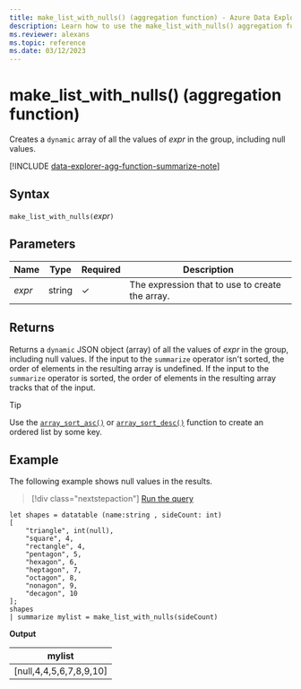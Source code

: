 ```yaml
---
title: make_list_with_nulls() (aggregation function) - Azure Data Explorer
description: Learn how to use the make_list_with_nulls() aggregation function to create a `dynamic` JSON object (array) which includes null values in Azure Data Explorer.
ms.reviewer: alexans
ms.topic: reference
ms.date: 03/12/2023
---
```

# make_list_with_nulls() (aggregation function)

Creates a `dynamic` array of all the values of *expr* in the group, including null values.

[!INCLUDE [data-explorer-agg-function-summarize-note](../../includes/data-explorer-agg-function-summarize-note.md)]

## Syntax

`make_list_with_nulls(`*expr*`)`

## Parameters

| Name | Type | Required | Description |
|--|--|--|--|
| *expr* | string | &check; | The expression that to use to create the array. |

## Returns

Returns a `dynamic` JSON object (array) of all the values of *expr* in the group, including null values.
If the input to the `summarize` operator isn't sorted, the order of elements in the resulting array is undefined.
If the input to the `summarize` operator is sorted, the order of elements in the resulting array tracks that of the input.

> [!TIP]
> Use the [`array_sort_asc()`](./arraysortascfunction.md) or [`array_sort_desc()`](./arraysortdescfunction.md) function to create an ordered list by some key.

## Example

The following example shows null values in the results.

> [!div class="nextstepaction"]
> <a href="https://dataexplorer.azure.com/clusters/help/databases/Samples?query=H4sIAAAAAAAAAz3PywqDMBAF0H2+YnCl4KKFPi1d9TNKkVQHDU0mNhnpg358E4zObIZzZ3M1MvheDujhDK3ksHeNkJM0WHl2ijoowasWL3YkrkARF+IqIEwWYkmdxqyMnNOodVFOkX+O0sVgk8Bhw/PzbAMSy85SoG2iHt9JdosM89M+kW1mOSQhS0mOSVpskqxX4nYSU0nxAz8aI536IpiPVp5DbyMfWMe7finu69jD50vn4g++V3ROJAEAAA==" target="_blank">Run the query</a>

```kusto
let shapes = datatable (name:string , sideCount: int)
[
    "triangle", int(null),
    "square", 4,
    "rectangle", 4,
    "pentagon", 5,
    "hexagon", 6,
    "heptagon", 7,
    "octagon", 8,
    "nonagon", 9,
    "decagon", 10
];
shapes
| summarize mylist = make_list_with_nulls(sideCount)
```

**Output**

| mylist |
| ------ |
| [null,4,4,5,6,7,8,9,10] |
